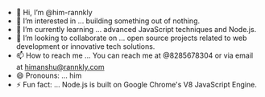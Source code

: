 - 👋 Hi, I’m @him-rannkly
- 👀 I’m interested in ... building something out of nothing.
- 🌱 I’m currently learning ... advanced JavaScript techniques and Node.js.
- 💞️ I’m looking to collaborate on ... open source projects related to web development or innovative tech solutions.
- 📫 How to reach me ... You can reach me at @8285678304 or via email at himanshu@rannkly.com
- 😄 Pronouns: ... him
- ⚡ Fun fact: ... Node.js is built on Google Chrome's V8 JavaScript Engine.

<!---
him-rannkly/him-rannkly is a ✨ special ✨ repository because its `README.md` (this file) appears on your GitHub profile.
You can click the Preview link to take a look at your changes.
--->
